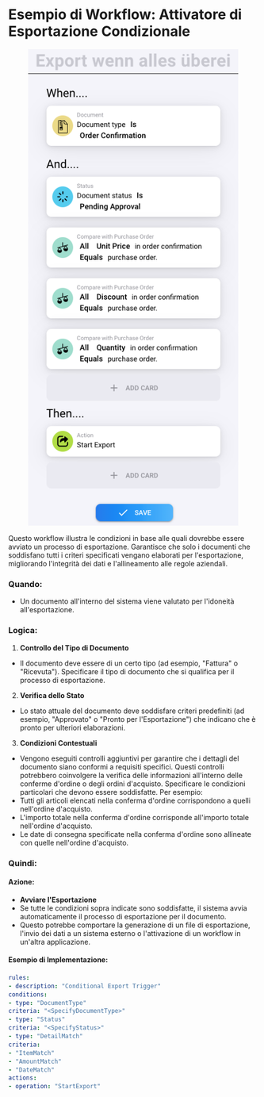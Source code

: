 # Esempio di Workflow: Attivatore di Esportazione Condizionale



<figure><img src="../../.gitbook/assets/image (3) (1).png" alt=""><figcaption></figcaption></figure>

Questo workflow illustra le condizioni in base alle quali dovrebbe essere avviato un processo di esportazione. Garantisce che solo i documenti che soddisfano tutti i criteri specificati vengano elaborati per l'esportazione, migliorando l'integrità dei dati e l'allineamento alle regole aziendali.

### Quando:

* Un documento all'interno del sistema viene valutato per l'idoneità all'esportazione.

### Logica:

1. **Controllo del Tipo di Documento**
* Il documento deve essere di un certo tipo (ad esempio, "Fattura" o "Ricevuta"). Specificare il tipo di documento che si qualifica per il processo di esportazione.
2. **Verifica dello Stato**
* Lo stato attuale del documento deve soddisfare criteri predefiniti (ad esempio, "Approvato" o "Pronto per l'Esportazione") che indicano che è pronto per ulteriori elaborazioni.
3. **Condizioni Contestuali**
* Vengono eseguiti controlli aggiuntivi per garantire che i dettagli del documento siano conformi a requisiti specifici. Questi controlli potrebbero coinvolgere la verifica delle informazioni all'interno delle conferme d'ordine o degli ordini d'acquisto. Specificare le condizioni particolari che devono essere soddisfatte. Per esempio:
* Tutti gli articoli elencati nella conferma d'ordine corrispondono a quelli nell'ordine d'acquisto.
* L'importo totale nella conferma d'ordine corrisponde all'importo totale nell'ordine d'acquisto.
* Le date di consegna specificate nella conferma d'ordine sono allineate con quelle nell'ordine d'acquisto.

### Quindi:

#### Azione:

* **Avviare l'Esportazione**
* Se tutte le condizioni sopra indicate sono soddisfatte, il sistema avvia automaticamente il processo di esportazione per il documento.
* Questo potrebbe comportare la generazione di un file di esportazione, l'invio dei dati a un sistema esterno o l'attivazione di un workflow in un'altra applicazione.

#### Esempio di Implementazione:
```yaml
rules:
- description: "Conditional Export Trigger"
conditions:
- type: "DocumentType"
criteria: "<SpecifyDocumentType>"
- type: "Status"
criteria: "<SpecifyStatus>"
- type: "DetailMatch"
criteria:
- "ItemMatch"
- "AmountMatch"
- "DateMatch"
actions:
- operation: "StartExport"
```

